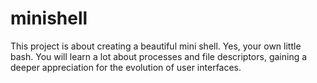 # minishell
This project is about creating a beautiful mini shell. Yes, your own little bash. You will learn a lot about processes and file descriptors, gaining a deeper appreciation for the evolution of user interfaces.
